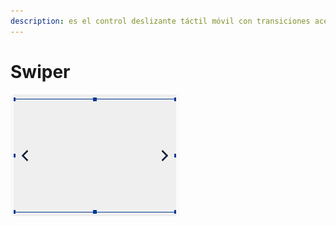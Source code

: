```yaml
---
description: es el control deslizante táctil móvil con transiciones aceleradas
---
```


# Swiper

![](../../../.gitbook/assets/image%20%28265%29.png)

